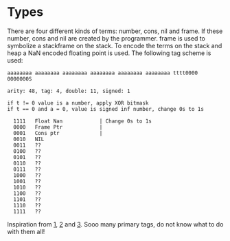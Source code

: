 # Types

There are four different kinds of terms: number, cons, nil and frame. If these number, cons and nil are created by the programmer. frame is used to symbolize a stackframe on the stack. To encode the terms on the stack and heap a NaN encoded floating point is used. The following tag scheme is used:


    aaaaaaaa aaaaaaaa aaaaaaaa aaaaaaaa aaaaaaaa aaaaaaaa tttt0000 0000000S

    arity: 48, tag: 4, double: 11, signed: 1

    if t != 0 value is a number, apply XOR bitmask
    if t == 0 and a = 0, value is signed inf number, change 0s to 1s

      1111   Float Nan            | Change 0s to 1s
      0000   Frame Ptr            |
      0001   Cons ptr             | 
      0010   NIL
      0011   ??
      0100   ??
      0101   ??
      0110   ??
      0111   ??
      1000   ??
      1001   ??
      1010   ??
      1100   ??
      1101   ??
      1110   ??
      1111   ??

Inspiration from [1], [2] and [3]. Sooo many primary tags, do not know what to do with them all!

   [1]: https://www.erlang-factory.com/upload/presentations/569/Halfword_Erlang_Factory_SF_2012.pdf
   [2]: http://evilpie.github.com/sayrer-fatval-backup/cache.aspx.htm
   [3]: http://wingolog.org/archives/2011/05/18/value-representation-in-javascript-implementations